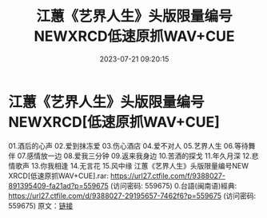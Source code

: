 ﻿---
title: 江蕙《艺界人生》头版限量编号NEWXRCD低速原抓WAV+CUE
date: 2023-07-21 09:20:15
categories: 闽南语(台语)
tags: 华语中文
---
# 江蕙《艺界人生》头版限量编号NEWXRCD[低速原抓WAV+CUE]

01.酒后的心声
02.爱到抹冻爱
03.伤心酒店
04.爱不对人
05.艺界人生
06.等待舞伴
07.感情放一边
08.爱我三分钟
09.返来我身边
10.苦酒的探戈
11.年久月深
12.悲情歌声
13.你我相逢
14.无言花
15.风中缘
江蕙《艺界人生》头版限量编号NEW XRCD[低速原抓WAV+CUE].rar: https://url27.ctfile.com/f/9388027-891395409-fa21ad?p=559675
(访问密码: 559675)
0.台語(闽南语)經典: https://url27.ctfile.com/d/9388027-29195657-7462f6?p=559675
(访问密码: 559675)
原文：[链接](https://blog.sina.com.cn/s/blog_1647c7e76010312s0.html)